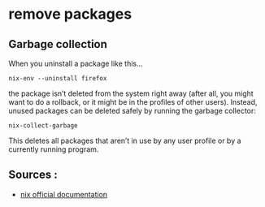 # remove packages

## Garbage collection

When you uninstall a package like this…
```
nix-env --uninstall firefox
```

the package isn’t deleted from the system right away (after all, you might want to do a rollback, or it might be in the profiles of other users). Instead, unused packages can be deleted safely by running the garbage collector:
```
nix-collect-garbage
```
This deletes all packages that aren’t in use by any user profile or by a currently running program.

## Sources :

- [nix official documentation](https://nixos.org/guides/how-nix-works/)